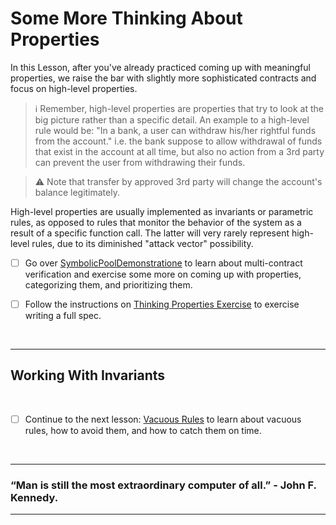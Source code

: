 # Some More Thinking About Properties

In this Lesson, after you've already practiced coming up with meaningful properties, we raise the bar with slightly more sophisticated contracts and focus on high-level properties.

> :information_source: Remember, high-level properties are properties that try to look at the big picture rather than a specific detail. An example to a high-level rule would be: "In a bank, a user can withdraw his/her rightful funds from the account." i.e. the bank suppose to allow withdrawal of funds that exist in the account at all time, but also no action from a 3rd party can prevent the user from withdrawing their funds.

> :warning: Note that transfer by approved 3rd party will change the account's balance legitimately.

High-level properties are usually implemented as invariants or parametric rules, as opposed to rules that monitor the behavior of the system as a result of a specific function call. The latter will very rarely represent high-level rules, due to its diminished "attack vector" possibility.

- [ ] Go over [SymbolicPoolDemonstratione](SymbolicPoolDemonstration) to learn about multi-contract verification and exercise some more on coming up with properties, categorizing them, and prioritizing them.

- [ ] Follow the instructions on [Thinking Properties Exercise](ThinkingPropertiesExercise) to exercise writing a full spec.



</br>


---

## Working With Invariants

</br>

- [ ] Continue to the next lesson: [Vacuous Rules](../10.Lesson_VacuousRules) to learn about vacuous rules, how to avoid them, and how to catch them on time.

</br>

---

### “Man is still the most extraordinary computer of all.” - John F. Kennedy.

---
